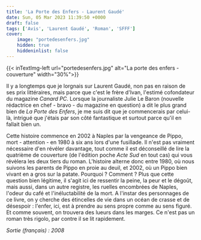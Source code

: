 ```yaml
---
title: 'La Porte des Enfers - Laurent Gaudé'
date: Sun, 05 Mar 2023 11:39:50 +0000
draft: false
tags: ['Avis', 'Laurent Gaudé', 'Roman', 'SFFF']
cover: 
    image: "portedesenfers.jpg"
    hidden: true
    hiddeninlist: false
---
```


{{< inTextImg-left url="portedesenfers.jpg" alt="La porte des enfers - couverture" width="30%">}}

Il y a longtemps que je lorgnais sur Laurent Gaudé, non pas en raison de ses prix littéraires, mais parce que c'est le frère d'Ivan, l'estimé cofondateur du magazine _Canard PC_. Lorsque la journaliste Julie Le Baron (nouvelle rédactrice en chef - bravo - du magazine en question) a dit le plus grand bien de _La Porte des Enfers_, je me suis dit que je commencerais par celui-là, intrigué que j'étais par son côté fantastique et surtout parce qu'il en fallait bien un.

Cette histoire commence en 2002 à Naples par la vengeance de Pippo, mort - attention - en 1980 à six ans lors d'une fusillade. Il n'est pas vraiment nécessaire d'en révéler davantage, tout comme il est déconseillé de lire la quatrième de couverture (de l'édition poche _Acte Sud_ en tout cas) qui vous révèlera les deux tiers du roman. L'histoire alterne donc entre 1980, où nous suivons les parents de Pippo en proie au deuil, et 2002, où un Pippo bien vivant en a gros sur la patate. Pourquoi ? Comment ? Plus que cette question bien légitime, il s'agit ici de ressentir la peine, la peur et le dégoût, mais aussi, dans un autre registre, les ruelles encombrées de Naples, l'odeur du café et l'inéluctabilité de la mort. A l'instar des personnages de ce livre, on y cherche des étincelles de vie dans un océan de crasse et de désespoir : l'enfer, ici, est à prendre au sens propre comme au sens figuré. Et comme souvent, on trouvera des lueurs dans les marges. Ce n'est pas un roman très rigolo, par contre il se lit rapidement.

_Sortie (français) : 2008_